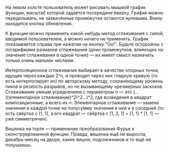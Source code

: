 На левом холсте пользователь может рисовать мышкой график функции, масштаб которой задаётся посередине вверху.  График можно переделывать, не захваченные промежутки остаются нулевыми. Внизу находится кнопка обновления.

К функции можно применить какой-нибудь метод сглаживания с силой, вводимой пользователем, а можно ничего не применять. График показывается справа при нажатии на кнопку "Go!". Будьте осторожны с логарифмами размахов сглаживаний (длин промежутков, влияющих на значение сглаживания в одной точке) — их имеет смысл назначать только очень малыми числами.

Интерполяционное сглаживание выбирает в качестве опорных точки, идущие через каждые 2^n, и проводит через них гладкую кривую (то есть интерполирует их) по авторскому методу, сохраняющему уровень пиков и резкость разрывов, но не вызывающему чрезмерных заскоков. Сглаживание умным усреднением с параметром n — это (...((элементарное сглаживание)^2)^2...)^2, где возведения в квадрат композиционные, а всего их n. Элементарное сглаживание — замена значения в каждой точке на полусумму значения в ней и в соседней (то есть свёртка с [1, 1], а его квадрат — свёртка с [1, 2, 1] = [1, 1] * [1, 1] — уже симметричен).

Вишенка на торте — применение преобразования Фурье к сконструированной функции. Правда, вишенка ещё не выросла, декабрь-месяц на дворе, какие вишни, подснежников и то ещё не покушаешь.
